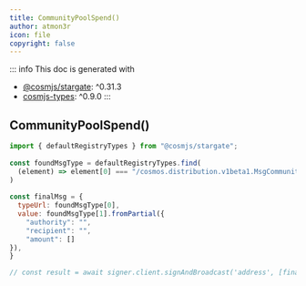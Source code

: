 ```yaml
---
title: CommunityPoolSpend()
author: atmon3r
icon: file
copyright: false
---
```


::: info
This doc is generated with 
- [@cosmjs/stargate](https://www.npmjs.com/package/@cosmjs/stargate): ^0.31.3
- [cosmjs-types](https://www.npmjs.com/package/cosmjs-types): ^0.9.0
:::
  
## CommunityPoolSpend()
 
```js
import { defaultRegistryTypes } from "@cosmjs/stargate";
 
const foundMsgType = defaultRegistryTypes.find(
  (element) => element[0] === "/cosmos.distribution.v1beta1.MsgCommunityPoolSpend"
)
  
const finalMsg = {
  typeUrl: foundMsgType[0],
  value: foundMsgType[1].fromPartial({
    "authority": "",
    "recipient": "",
    "amount": []
}),
}

// const result = await signer.client.signAndBroadcast('address', [finalMsg], "auto", "")
 
```
   

